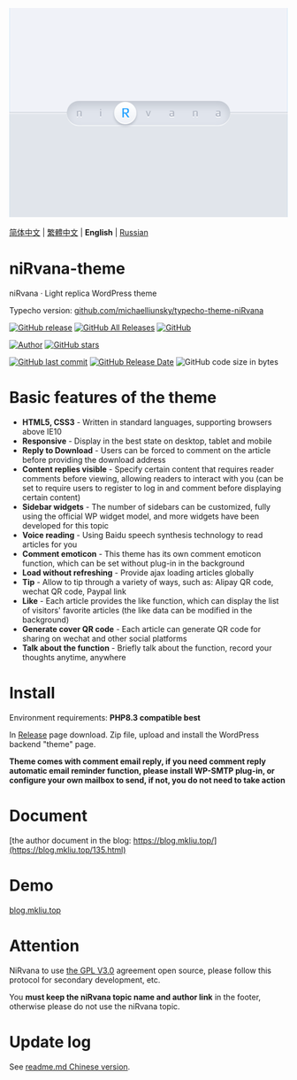 ![niRvana](https://raw.githubusercontent.com/michaelliunsky/cdn/master/screenshot.png)

[简体中文](README.md) | [繁體中文](README_tw.md) | **English** | [Russian](README_ru.md)

# niRvana-theme

niRvana · Light replica WordPress theme

Typecho version: [github.com/michaelliunsky/typecho-theme-niRvana](https://github.com/michaelliunsky/typecho-theme-niRvana)

[![GitHub release](https://img.shields.io/github/v/release/michaelliunsky/niRvana-theme?color=%235e72e4&style=for-the-badge)](https://github.com/michaelliunsky/niRvana-theme/releases) [![GitHub All Releases](https://img.shields.io/github/downloads/michaelliunsky/niRvana-theme/total?style=for-the-badge)](https://github.com/michaelliunsky/niRvana-theme/releases) [![GitHub](https://img.shields.io/github/license/michaelliunsky/niRvana-theme?color=blue&style=for-the-badge)](https://github.com/michaelliunsky/niRvana-theme/blob/master/LICENSE)

[![Author](https://img.shields.io/badge/author-michaelliunsky-yellow?style=for-the-badge)](https://github.com/michaelliunsky) [![GitHub stars](https://img.shields.io/github/stars/michaelliunsky/niRvana-theme?color=ff69b4&style=for-the-badge)](https://github.com/michaelliunsky/niRvana-theme/stargazers)

[![GitHub last commit](https://img.shields.io/github/last-commit/michaelliunsky/niRvana-theme?style=flat-square)](https://github.com/michaelliunsky/niRvana-theme/commits/master) [![GitHub Release Date](https://img.shields.io/github/release-date/michaelliunsky/niRvana-theme?style=flat-square)](https://github.com/michaelliunsky/niRvana-theme/releases) ![GitHub code size in bytes](https://img.shields.io/github/languages/code-size/michaelliunsky/niRvana-theme?style=flat-square)

# Basic features of the theme

- **HTML5, CSS3** - Written in standard languages, supporting browsers above IE10
- **Responsive** - Display in the best state on desktop, tablet and mobile
- **Reply to Download** - Users can be forced to comment on the article before providing the download address
- **Content replies visible** - Specify certain content that requires reader comments before viewing, allowing readers to interact with you (can be set to require users to register to log in and comment before displaying certain content)
- **Sidebar widgets** - The number of sidebars can be customized, fully using the official WP widget model, and more widgets have been developed for this topic
- **Voice reading** - Using Baidu speech synthesis technology to read articles for you
- **Comment emoticon** - This theme has its own comment emoticon function, which can be set without plug-in in the background
- **Load without refreshing** - Provide ajax loading articles globally
- **Tip** - Allow to tip through a variety of ways, such as: Alipay QR code, wechat QR code, Paypal link
- **Like** - Each article provides the like function, which can display the list of visitors' favorite articles (the like data can be modified in the background)
- **Generate cover QR code** - Each article can generate QR code for sharing on wechat and other social platforms
- **Talk about the function** - Briefly talk about the function, record your thoughts anytime, anywhere

# Install

Environment requirements: **PHP8.3 compatible best**

In [Release](https://github.com/michaelliunsky/niRvana-theme/releases) page download. Zip file, upload and install the WordPress backend "theme" page.

**Theme comes with comment email reply, if you need comment reply automatic email reminder function, please install WP-SMTP plug-in, or configure your own mailbox to send, if not, you do not need to take action**

# Document

[the author document in the blog: https://blog.mkliu.top/](https://blog.mkliu.top/135.html)

# Demo

[blog.mkliu.top](https://blog.mkliu.top/)

# Attention

NiRvana to use [the GPL V3.0](https://github.com/michaelliunsky/niRvana-theme/blob/main/LICENSE) agreement open source, please follow this protocol for secondary development, etc.

You **must keep the niRvana topic name and author link** in the footer, otherwise please do not use the niRvana topic.

# Update log

See [readme.md Chinese version](https://github.com/michaelliunsky/niRvana-theme#%E6%9B%B4%E6%96%B0%E6%97%A5%E5%BF%97).
